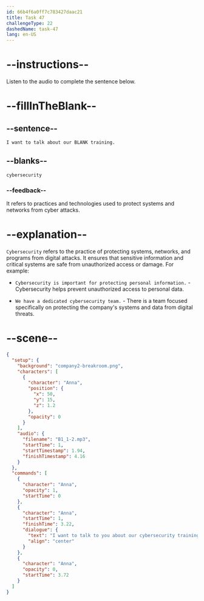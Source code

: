 ```yaml
---
id: 66b4f6a0ff7c783427daac21
title: Task 47
challengeType: 22
dashedName: task-47
lang: en-US
---
```


<!-- (Audio) Anna: I want to talk about our cybersecurity training. -->

# --instructions--

Listen to the audio to complete the sentence below.

# --fillInTheBlank--

## --sentence--

`I want to talk about our BLANK training.`

## --blanks--

`cybersecurity`

### --feedback--

It refers to practices and technologies used to protect systems and networks from cyber attacks.

# --explanation--

`Cybersecurity` refers to the practice of protecting systems, networks, and programs from digital attacks. It ensures that sensitive information and critical systems are safe from unauthorized access or damage. For example:

- `Cybersecurity is important for protecting personal information.` - Cybersecurity helps prevent unauthorized access to personal data.

- `We have a dedicated cybersecurity team.` - There is a team focused specifically on protecting the company's systems and data from digital threats.

# --scene--

```json
{
  "setup": {
    "background": "company2-breakroom.png",
    "characters": [
      {
        "character": "Anna",
        "position": {
          "x": 50,
          "y": 15,
          "z": 1.2
        },
        "opacity": 0
      }
    ],
    "audio": {
      "filename": "B1_1-2.mp3",
      "startTime": 1,
      "startTimestamp": 1.94,
      "finishTimestamp": 4.16
    }
  },
  "commands": [
    {
      "character": "Anna",
      "opacity": 1,
      "startTime": 0
    },
    {
      "character": "Anna",
      "startTime": 1,
      "finishTime": 3.22,
      "dialogue": {
        "text": "I want to talk to you about our cybersecurity training.",
        "align": "center"
      }
    },
    {
      "character": "Anna",
      "opacity": 0,
      "startTime": 3.72
    }
  ]
}
```
